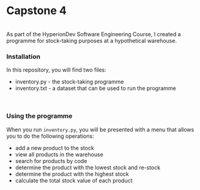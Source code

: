 # Capstone 4
<br>
As part of the HyperionDev Software Engineering Course, I created a programme for stock-taking purposes at a hypothetical warehouse.
<br>

### Installation
In this repository, you will find two files:
<br>
* inventory.py - the stock-taking programme
* inventory.txt - a dataset that can be used to run the programme
<br>

### Using the programme
When you run `inventory.py`, you will be presented with a menu that allows you to do the following operations:
<br>
* add a new product to the stock
* view all products in the warehouse
* search for products by code
* determine the product with the lowest stock and re-stock
* determine the product with the highest stock
* calculate the total stock value of each product
